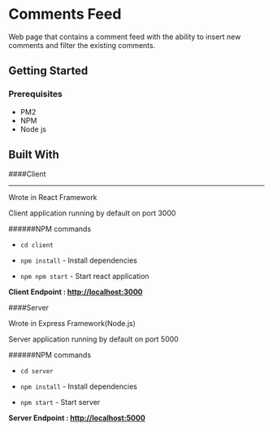 # Comments Feed

Web page that contains a comment feed with the ability to insert new comments and filter the existing comments.


## Getting Started


### Prerequisites

* PM2
* NPM
* Node js

## Built With

####Client
___
Wrote in React Framework

Client application running by default on port 3000

######NPM commands

* ```cd client```

* ```npm install``` - Install dependencies 

* ```npm npm start``` - Start react application

**Client Endpoint : [http://localhost:3000](http://localhost:3000)**    

####Server

Wrote in Express Framework(Node.js) 



Server application running by default on port 5000

######NPM commands

* ```cd server```

* ```npm install``` - Install dependencies 

* ```npm start``` - Start server

**Server Endpoint : [http://localhost:5000](http://localhost:5000)**    

